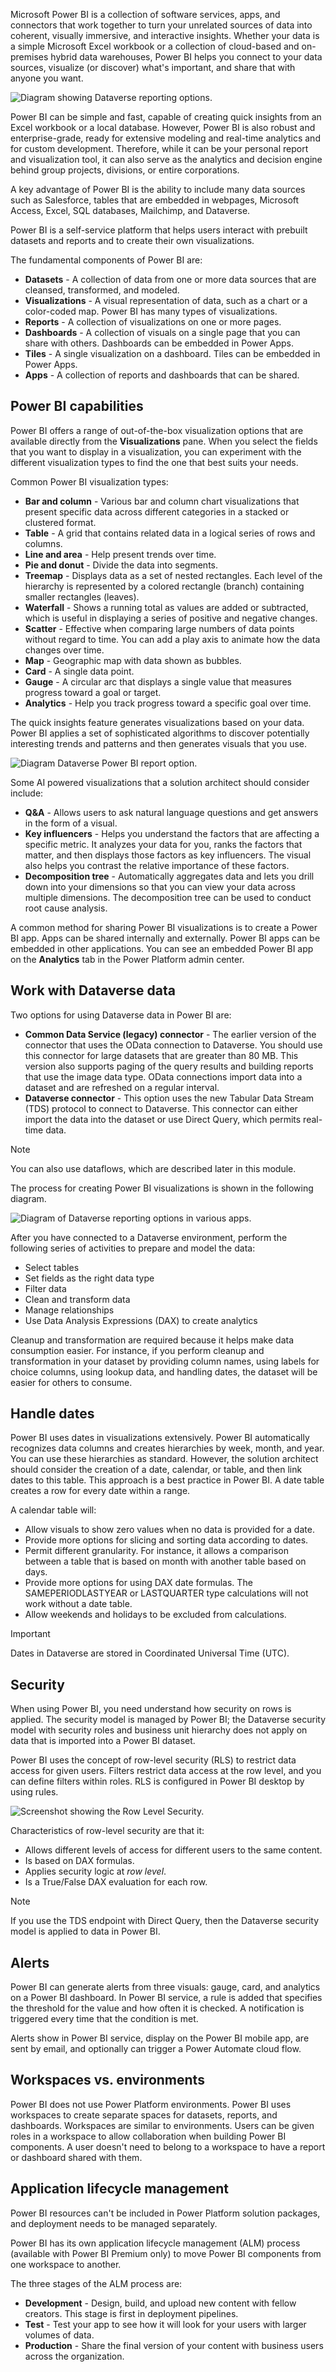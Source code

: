 Microsoft Power BI is a collection of software services, apps, and connectors that work together to turn your unrelated sources of data into coherent, visually immersive, and interactive insights. Whether your data is a simple Microsoft Excel workbook or a collection of cloud-based and on-premises hybrid data warehouses, Power BI helps you connect to your data sources, visualize (or discover) what's important, and share that with anyone you want.

![Diagram showing Dataverse reporting options.](../media/3-power-bi.png)

Power BI can be simple and fast, capable of creating quick insights from an Excel workbook or a local database. However, Power BI is also robust and enterprise-grade, ready for extensive modeling and real-time analytics and for custom development. Therefore, while it can be your personal report and visualization tool, it can also serve as the analytics and decision engine behind group projects, divisions, or entire corporations.

A key advantage of Power BI is the ability to include many data sources such as Salesforce, tables that are embedded in webpages, Microsoft Access, Excel, SQL databases, Mailchimp, and Dataverse.

Power BI is a self-service platform that helps users interact with prebuilt datasets and reports and to create their own visualizations.

The fundamental components of Power BI are:

- **Datasets** - A collection of data from one or more data sources that are cleansed, transformed, and modeled.
- **Visualizations** - A visual representation of data, such as a chart or a color-coded map. Power BI has many types of visualizations.
- **Reports** - A collection of visualizations on one or more pages.
- **Dashboards** - A collection of visuals on a single page that you can share with others. Dashboards can be embedded in Power Apps.
- **Tiles** - A single visualization on a dashboard. Tiles can be embedded in Power Apps.
- **Apps** - A collection of reports and dashboards that can be shared.

## Power BI capabilities

Power BI offers a range of out-of-the-box visualization options that are available directly from the **Visualizations** pane. When you select the fields that you want to display in a visualization, you can experiment with the different visualization types to find the one that best suits your needs.

Common Power BI visualization types:

- **Bar and column** - Various bar and column chart visualizations that present specific data across different categories in a stacked or clustered format.
- **Table** - A grid that contains related data in a logical series of rows and columns.
- **Line and area** - Help present trends over time.
- **Pie and donut** - Divide the data into segments.
- **Treemap** - Displays data as a set of nested rectangles. Each level of the hierarchy is represented by a colored rectangle (branch) containing smaller rectangles (leaves).
- **Waterfall** - Shows a running total as values are added or subtracted, which is useful in displaying a series of positive and negative changes.
- **Scatter** - Effective when comparing large numbers of data points without regard to time. You can add a play axis to animate how the data changes over time.
- **Map** - Geographic map with data shown as bubbles.
- **Card** - A single data point.
- **Gauge** - A circular arc that displays a single value that measures progress toward a goal or target.
- **Analytics** - Help you track progress toward a specific goal over time.

The quick insights feature generates visualizations based on your data. Power BI applies a set of sophisticated algorithms to discover potentially interesting trends and patterns and then generates visuals that you use.

![Diagram Dataverse Power BI report option.](../media/3-power-bi-insights.png)

Some AI powered visualizations that a solution architect should consider include:

- **Q&A** - Allows users to ask natural language questions and get answers in the form of a visual.
- **Key influencers** - Helps you understand the factors that are affecting a specific metric. It analyzes your data for you, ranks the factors that matter, and then displays those factors as key influencers. The visual also helps you contrast the relative importance of these factors.
- **Decomposition tree** - Automatically aggregates data and lets you drill down into your dimensions so that you can view your data across multiple dimensions. The decomposition tree can be used to conduct root cause analysis.

A common method for sharing Power BI visualizations is to create a Power BI app. Apps can be shared internally and externally. Power BI apps can be embedded in other applications. You can see an embedded Power BI app on the **Analytics** tab in the Power Platform admin center.

## Work with Dataverse data

Two options for using Dataverse data in Power BI are:

- **Common Data Service (legacy) connector** - The earlier version of the connector that uses the OData connection to Dataverse. You should use this connector for large datasets that are greater than 80 MB. This version also supports paging of the query results and building reports that use the image data type. OData connections import data into a dataset and are refreshed on a regular interval.
- **Dataverse connector** - This option uses the new Tabular Data Stream (TDS) protocol to connect to Dataverse. This connector can either import the data into the dataset or use Direct Query, which permits real-time data.

> [!NOTE]
> You can also use dataflows, which are described later in this module.

The process for creating Power BI visualizations is shown in the following diagram.

![Diagram of Dataverse reporting options in various apps.](../media/3-process.png)

After you have connected to a Dataverse environment, perform the following series of activities to prepare and model the data:

- Select tables
- Set fields as the right data type
- Filter data
- Clean and transform data
- Manage relationships
- Use Data Analysis Expressions (DAX) to create analytics

Cleanup and transformation are required because it helps make data consumption easier. For instance, if you perform cleanup and transformation in your dataset by providing column names, using labels for choice columns, using lookup data, and handling dates, the dataset will be easier for others to consume.

## Handle dates

Power BI uses dates in visualizations extensively. Power BI automatically recognizes data columns and creates hierarchies by week, month, and year. You can use these hierarchies as standard. However, the solution architect should consider the creation of a date, calendar, or table, and then link dates to this table. This approach is a best practice in Power BI. A date table creates a row for every date within a range.

A calendar table will:

- Allow visuals to show zero values when no data is provided for a date.
- Provide more options for slicing and sorting data according to dates.
- Permit different granularity. For instance, it allows a comparison between a table that is based on month with another table based on days.
- Provide more options for using DAX date formulas. The SAMEPERIODLASTYEAR or LASTQUARTER type calculations will not work without a date table.
- Allow weekends and holidays to be excluded from calculations.

> [!IMPORTANT]
> Dates in Dataverse are stored in Coordinated Universal Time (UTC).

## Security

When using Power BI, you need understand how security on rows is applied. The security model is managed by Power BI; the Dataverse security model with security roles and business unit hierarchy does not apply on data that is imported into a Power BI dataset.

Power BI uses the concept of row-level security (RLS) to restrict data access for given users. Filters restrict data access at the row level, and you can define filters within roles. RLS is configured in Power BI desktop by using rules.

![Screenshot showing the Row Level Security.](../media/3-row-level-security.png)

Characteristics of row-level security are that it:

- Allows different levels of access for different users to the same content.
- Is based on DAX formulas.
- Applies security logic at *row level*.
- Is a True/False DAX evaluation for each row.

> [!NOTE]
> If you use the TDS endpoint with Direct Query, then the Dataverse security model is applied to data in Power BI.

## Alerts

Power BI can generate alerts from three visuals: gauge, card, and analytics on a Power BI dashboard. In Power BI service, a rule is added that specifies the threshold for the value and how often it is checked. A notification is triggered every time that the condition is met.

Alerts show in Power BI service, display on the Power BI mobile app, are sent by email, and optionally can trigger a Power Automate cloud flow.

## Workspaces vs. environments

Power BI does not use Power Platform environments. Power BI uses workspaces to create separate spaces for datasets, reports, and dashboards. Workspaces are similar to environments. Users can be given roles in a workspace to allow collaboration when building Power BI components. A user doesn't need to belong to a workspace to have a report or dashboard shared with them.

## Application lifecycle management

Power BI resources can't be included in Power Platform solution packages, and deployment needs to be managed separately.

Power BI has its own application lifecycle management (ALM) process (available with Power BI Premium only) to move Power BI components from one workspace to another. 

The three stages of the ALM process are:

- **Development** - Design, build, and upload new content with fellow creators. This stage is first in deployment pipelines.
- **Test** - Test your app to see how it will look for your users with larger volumes of data.
- **Production** - Share the final version of your content with business users across the organization.

